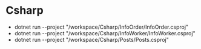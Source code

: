 # Csharp

- dotnet run --project "/workspace/Csharp/InfoOrder/InfoOrder.csproj"
- dotnet run --project "/workspace/Csharp/InfoWorker/InfoWorker.csproj"
- dotnet run --project "/workspace/Csharp/Posts/Posts.csproj"